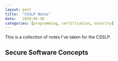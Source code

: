 ```yaml
---
layout: post
title:  "CSSLP Notes"
date:   2020-05-30
categories: [programming, certification, security]
---
```


This is a collection of notes I've taken for the CSSLP.

## Secure Software Concepts

